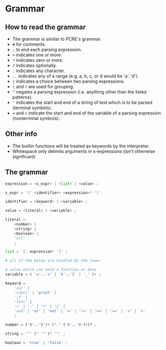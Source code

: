 
# Grammar

## How to read the grammar

- The grammar is similar to PCRE's grammar.
- `#` for comments.
- `;` to end each parsing expression.
- `+` indicates one or more.
- `*` indicates zero or more.
- `?` indicates optionally.
- `.` indicates any character.
- `..` indicates any of a range (e.g. a, b, c, or d would be 'a'..'d').
- `|` indicates a choice between two parsing expressions.
- `(` and `)` are used for grouping.
- `^` negates a parsing expression (i.e. anything other than the listed patterns).
- `'` indicates the start and end of a string of text which is to be parsed (terminal symbols).
- `<` and `>` indicate the start and end of the variable of a parsing expression (nonterminal symbols).

## Other info

- The builtin functions will be treated as keywords by the interpreter.
- Whitespace only delimits arguments in s-expressions (isn't otherwise significant)

## The grammar

```python
expression = <s_expr> | <list> | <value> ;

s_expr = '(' <identifier> <expression>* ')'

identifier = <keyword> | <variable> ;

value = <literal> | <variable> ;

literal =
    <number> |
    <string> |
    <boolean> |
    "nil"
    ;

list = '[' expression* ']' ;

# all of the below are handled by the lexer

# value which can hold a function or data
variable = ( 'a'..'z' | 'A'..'Z' | '_' )+ ;

keyword =
    'var' |
    'input' | 'print' |
    'if' |
    'func' |
    '+' | '-' | '*' | '/' |
    'and' | 'or' | 'not' | '=' | '!=' | '>=' | '<=' | '>' | '<'
    ;

number = ('0'..'9')+ ("." ('0'..'9')+)? ;

string = '"' (^ '"')* '"' ;

boolean = 'true' | 'false' ;
```
